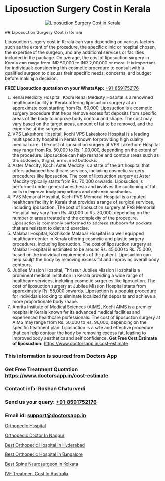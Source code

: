 # Liposuction Surgery Cost in Kerala

<p align="center">
  <a href="https://doctorsapp.co.in/uploads/treatment_image/Risks%20and%20benefits%20of%20liposuction.jpg">
    <img src="https://doctorsapp.co.in/treatment/liposuction" alt="Liposuction Surgery Cost in Kerala">
  </a>
</p>
## Liposuction Surgery Cost in Kerala

Liposuction surgery cost in Kerala can vary depending on various factors such as the extent of the procedure, the specific clinic or hospital chosen, the expertise of the surgeon, and any additional services or facilities included in the package. On average, the cost of liposuction surgery in Kerala can range from INR 50,000 to INR 2,00,000 or more. It is important for individuals considering this cosmetic procedure to consult with a qualified surgeon to discuss their specific needs, concerns, and budget before making a decision.

**FREE Liposuction quotation on your WhatsApp:**  [+91-8591752176](https://api.whatsapp.com/send?phone=8591752176)

1) Renai Medicity Hospital, Kochi   Renai Medicity Hospital is a renowned healthcare facility in Kerala offering liposuction surgery at an approximate cost starting from Rs. 60,000. Liposuction is a cosmetic surgery procedure that helps remove excess fat deposits from specific areas of the body to improve body contour and shape. The cost may vary based on the target areas, amount of fat to be removed, and the expertise of the surgeon.
2) VPS Lakeshore Hospital, Kochi   VPS Lakeshore Hospital is a leading multispecialty hospital in Kerala known for providing high quality medical care. The cost of liposuction surgery at VPS Lakeshore Hospital may range from Rs. 50,000 to Rs. 1,00,000, depending on the extent of the procedure. Liposuction can help reshape and contour areas such as the abdomen, thighs, arms, and buttocks.
3) Aster Medcity, Kochi   Aster Medcity is a state of the art hospital that offers advanced healthcare services, including cosmetic surgery procedures like liposuction. The cost of liposuction surgery at Aster Medcity typically starts from Rs. 70,000 onwards. Liposuction is performed under general anesthesia and involves the suctioning of fat cells to improve body proportions and enhance aesthetics.
4) PVS Memorial Hospital, Kochi   PVS Memorial Hospital is a reputed healthcare facility in Kerala that provides a range of surgical services, including liposuction. The cost of liposuction surgery at PVS Memorial Hospital may vary from Rs. 40,000 to Rs. 80,000, depending on the number of areas treated and the complexity of the procedure. Liposuction is commonly performed to address stubborn fat pockets that are resistant to diet and exercise.
5) Malabar Hospital, Kozhikode   Malabar Hospital is a well equipped healthcare center in Kerala offering cosmetic and plastic surgery procedures, including liposuction. The cost of liposuction surgery at Malabar Hospital is estimated to be around Rs. 45,000 to Rs. 75,000, based on the individual requirements of the patient. Liposuction can help sculpt the body by removing excess fat and improving overall body contours.
6) Jubilee Mission Hospital, Thrissur   Jubilee Mission Hospital is a prominent medical institution in Kerala providing a wide range of healthcare services, including cosmetic surgeries like liposuction. The cost of liposuction surgery at Jubilee Mission Hospital starts from approximately Rs. 55,000 onwards. Liposuction is a popular procedure for individuals looking to eliminate localized fat deposits and achieve a more proportionate body shape.
7) Amrita Institute of Medical Sciences (AIMS), Kochi   AIMS is a premier hospital in Kerala known for its advanced medical facilities and experienced healthcare professionals. The cost of liposuction surgery at AIMS may range from Rs. 60,000 to Rs. 90,000, depending on the specific treatment plan. Liposuction is a safe and effective procedure that can help contour the body by removing excess fat, leading to improved body aesthetics and self confidence.
**Get Free Cost Estimate of liposuction:** https://www.doctorsapp.in/cost-estimate

### This information is sourced from Doctors App 
### Get Free Treatment Quotation https://www.doctorsapp.in/cost-estimate
### Contact info: Roshan Chaturvedi 
### Send us your query: [+91-8591752176](https://api.whatsapp.com/send?phone=8591752176) 
### Email id: support@doctorsapp.in

[Orthopedic Hospital](https://www.linkedin.com/pulse/orthopedic-hospital-doctorsapp-khulna-ocyne/?lipi=urn%3Ali%3Apage%3Ad_flagship3_publishing_published%3B6s0HL1EnS62Kk1Ppug3b7A%3D%3D)

[Orthopedic Doctor In Nagpur](https://www.linkedin.com/pulse/orthopedic-doctor-nagpur-doctorsapp-dhaka-bslfe?trackingId=hVrnYy2ZDQgOSMCNJ0ZSdg%3D%3D&lipi=urn%3Ali%3Apage%3Ad_flagship3_company_admin%3Bo%2BosOGJBSO63YocmsfjAZA%3D%3D)

[Best Orthopedic Hospital In Hyderabad](https://medium.com/@vimalrana22/best-orthopedic-hospital-in-hyderabad-e7492a968a31)

[Best Orthopedic Hospital in Bangalore](https://medium.com/@vanshmehar12/best-orthopedic-hospital-in-bangalore-e6e14b6076b2)

[Best Spine Neurosurgeon in Kolkata](https://doctors-apps.github.io/doctorsapp/best-spine-neurosurgeon-in-kolkata)

[IVF Treatment Cost In Australia](https://doctors-apps.github.io/doctorsapp/ivf-treatment-cost-in-australia)

